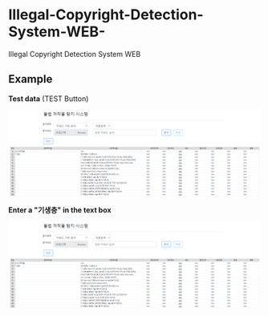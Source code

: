 # Illegal-Copyright-Detection-System-WEB-

Illegal Copyright Detection System WEB

## Example

**Test data** (TEST Button)

<p align=center>
  <img src="https://github.com/Xenia101/Illegal-Copyright-Detection-System-WEB-/blob/master/img/img.PNG?raw=true">
</p>

**Enter a "기생충" in the text box**

<p align=center>
  <img src="https://github.com/Xenia101/Illegal-Copyright-Detection-System-WEB-/blob/master/img/img.PNG?raw=true">
</p>
